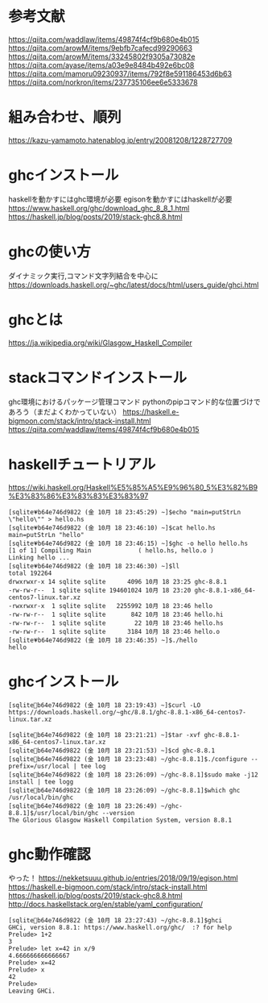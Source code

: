 # 参考文献
https://qiita.com/waddlaw/items/49874f4cf9b680e4b015
https://qiita.com/arowM/items/9ebfb7cafecd99290663
https://qiita.com/arowM/items/33245802f9305a73082e
https://qiita.com/ayase/items/a03e9e8484b492e6bc08
https://qiita.com/mamoru09230937/items/792f8e591186453d6b63
https://qiita.com/norkron/items/237735106ee6e5333678

# 組み合わせ、順列
https://kazu-yamamoto.hatenablog.jp/entry/20081208/1228727709


# ghcインストール
haskellを動かすにはghc環境が必要
egisonを動かすにはhaskellが必要
https://www.haskell.org/ghc/download_ghc_8_8_1.html
https://haskell.jp/blog/posts/2019/stack-ghc8.8.html

# ghcの使い方
ダイナミック実行,コマンド文字列結合を中心に
https://downloads.haskell.org/~ghc/latest/docs/html/users_guide/ghci.html

# ghcとは
https://ja.wikipedia.org/wiki/Glasgow_Haskell_Compiler

# stackコマンドインストール
ghc環境におけるパッケージ管理コマンド
pythonのpipコマンド的な位置づけであろう（まだよくわかっていない）
https://haskell.e-bigmoon.com/stack/intro/stack-install.html
https://qiita.com/waddlaw/items/49874f4cf9b680e4b015

# haskellチュートリアル
https://wiki.haskell.org/Haskell%E5%85%A5%E9%96%80_5%E3%82%B9%E3%83%86%E3%83%83%E3%83%97
```
[sqlite💗b64e746d9822 (金 10月 18 23:45:29) ~]$echo "main=putStrLn \"hello\"" > hello.hs
[sqlite💗b64e746d9822 (金 10月 18 23:46:10) ~]$cat hello.hs 
main=putStrLn "hello"
[sqlite💗b64e746d9822 (金 10月 18 23:46:15) ~]$ghc -o hello hello.hs
[1 of 1] Compiling Main             ( hello.hs, hello.o )
Linking hello ...
[sqlite💗b64e746d9822 (金 10月 18 23:46:30) ~]$ll
total 192264
drwxrwxr-x 14 sqlite sqlite      4096 10月 18 23:25 ghc-8.8.1
-rw-rw-r--  1 sqlite sqlite 194601024 10月 18 23:20 ghc-8.8.1-x86_64-centos7-linux.tar.xz
-rwxrwxr-x  1 sqlite sqlite   2255992 10月 18 23:46 hello
-rw-rw-r--  1 sqlite sqlite       842 10月 18 23:46 hello.hi
-rw-rw-r--  1 sqlite sqlite        22 10月 18 23:46 hello.hs
-rw-rw-r--  1 sqlite sqlite      3184 10月 18 23:46 hello.o
[sqlite💗b64e746d9822 (金 10月 18 23:46:35) ~]$./hello
hello
```

# ghcインストール
```
[sqlite💚b64e746d9822 (金 10月 18 23:19:43) ~]$curl -LO https://downloads.haskell.org/~ghc/8.8.1/ghc-8.8.1-x86_64-centos7-linux.tar.xz

[sqlite💚b64e746d9822 (金 10月 18 23:21:21) ~]$tar -xvf ghc-8.8.1-x86_64-centos7-linux.tar.xz 
[sqlite💚b64e746d9822 (金 10月 18 23:21:53) ~]$cd ghc-8.8.1
[sqlite💚b64e746d9822 (金 10月 18 23:23:48) ~/ghc-8.8.1]$./configure --prefix=/usr/local | tee log
[sqlite💚b64e746d9822 (金 10月 18 23:26:09) ~/ghc-8.8.1]$sudo make -j12 install | tee logg
[sqlite💚b64e746d9822 (金 10月 18 23:26:09) ~/ghc-8.8.1]$which ghc
/usr/local/bin/ghc
[sqlite💚b64e746d9822 (金 10月 18 23:26:49) ~/ghc-8.8.1]$/usr/local/bin/ghc --version
The Glorious Glasgow Haskell Compilation System, version 8.8.1
```

# ghc動作確認
やった！
https://nekketsuuu.github.io/entries/2018/09/19/egison.html
https://haskell.e-bigmoon.com/stack/intro/stack-install.html
https://haskell.jp/blog/posts/2019/stack-ghc8.8.html
http://docs.haskellstack.org/en/stable/yaml_configuration/

```
[sqlite💚b64e746d9822 (金 10月 18 23:27:43) ~/ghc-8.8.1]$ghci
GHCi, version 8.8.1: https://www.haskell.org/ghc/  :? for help
Prelude> 1+2
3
Prelude> let x=42 in x/9
4.666666666666667
Prelude> x=42
Prelude> x
42
Prelude> 
Leaving GHCi.
```
